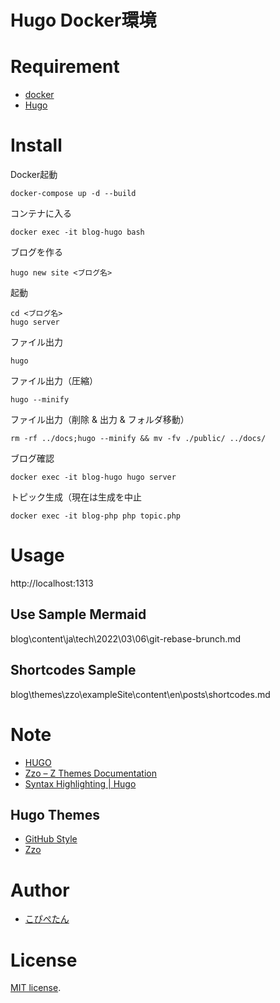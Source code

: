# Hugo Docker環境

# Requirement
* [docker](https://www.docker.com/)
* [Hugo](https://gohugo.io/)

# Install
Docker起動
```
docker-compose up -d --build
```

コンテナに入る
```
docker exec -it blog-hugo bash
```

ブログを作る
```
hugo new site <ブログ名>
```

起動
```
cd <ブログ名>
hugo server
```

ファイル出力
```
hugo
```

ファイル出力（圧縮）
```
hugo --minify
```

ファイル出力（削除 & 出力 & フォルダ移動）
```
rm -rf ../docs;hugo --minify && mv -fv ./public/ ../docs/
```

ブログ確認
```
docker exec -it blog-hugo hugo server
```

トピック生成（現在は生成を中止
```
docker exec -it blog-php php topic.php
```

# Usage
http://localhost:1313

## Use Sample Mermaid
blog\content\ja\tech\2022\03\06\git-rebase-brunch.md

## Shortcodes Sample
blog\themes\zzo\exampleSite\content\en\posts\shortcodes.md

# Note
* [HUGO](https://gohugo.io/) 
* [Zzo – Z Themes Documentation](https://gohugo.io/content-management/syntax-highlighting/)
* [Syntax Highlighting | Hugo](https://zzo-docs.vercel.app/zzo)

## Hugo Themes
* [GitHub Style](https://themes.gohugo.io/github-style/)
* [Zzo](https://themes.gohugo.io/hugo-theme-zzo/)

# Author
* [こぴぺたん](https://twitter.com/c_a_p_engineer)

# License
[MIT license](https://en.wikipedia.org/wiki/MIT_License).
